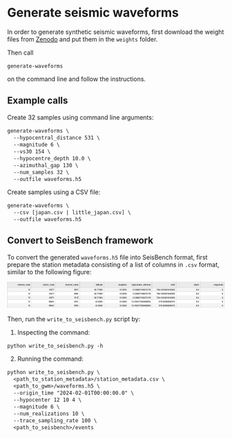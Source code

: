 # Generate seismic waveforms

In order to generate synthetic seismic waveforms, first download the weight files from
[Zenodo](https://zenodo.org/records/15687691) and put them in the `weights` folder.

Then call

```shell
generate-waveforms
```

on the command line and follow the instructions.

## Example calls

Create 32 samples using command line arguments:

```shell
generate-waveforms \
  --hypocentral_distance 531 \
  --magnitude 6 \
  --vs30 154 \
  --hypocentre_depth 10.0 \
  --azimuthal_gap 130 \
  --num_samples 32 \
  --outfile waveforms.h5
```

Create samples using a CSV file:

```shell
generate-waveforms \
  --csv [japan.csv | little_japan.csv] \
  --outfile waveforms.h5
```

## Convert to SeisBench framework

To convert the generated `waveforms.h5` file into SeisBench format, first prepare the station metadata consisting of a list of columns in `.csv` format, similar to the following figure:

![Example waveform Plot](station_metadata.png)

Then, run the `write_to_seisbench.py` script by:

1. Inspecting the command:

  ```shell
  python write_to_seisbench.py -h
  ```

2. Running the command:

  ```shell
  python write_to_seisbench.py \
    <path_to_station_metadata>/station_metadata.csv \
    <path_to_gwm>/waveforms.h5 \
    --origin_time "2024-02-01T00:00:00.0" \
    --hypocenter 12 10 4 \
    --magnitude 6 \
    --num_realizations 10 \
    --trace_sampling_rate 100 \
    <path_to_seisbench>/events
  ```
